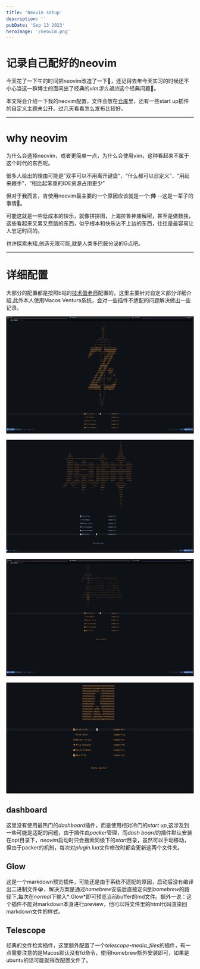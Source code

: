 ```yaml
---
title: 'Neovim setup'
description: ''
pubDate: 'Sep 13 2023'
heroImage: '/neovim.png'
---
```


# 记录自己配好的neovim

今天花了一下午的时间把neovim改造了一下🥵，还记得去年今天实习的时候还不小心当这一群博士的面问出了经典的*vim怎么退出*这个经典问题🫣。

本文将会介绍一下我的neovim配置，文件会放在[仓库](https://github.com/Joviisaus/my.neovim.git)里，还有一些start up插件的自定义主题未公开。过几天看看怎么发布比较好。

---

# why neovim

为什么会选择neovim，或者更简单一点，为什么会使用vim，这种看起来不属于这个时代的东西呢。

很多人给出的理由可能是”双手可以不用离开键盘“，“什么都可以自定义”，“用起来跟手”，“相比起笨重的IDE资源占用更少”

但对于我而言，肯使用neovim最主要的一个原因应该就是一个:**帅** --这是一辈子的事情🐶。

可能这就是一些低成本的快乐，就像拼拼图，上海拉鲁神庙解密，甚至是做数独，这些看起来又累又费脑的东西，似乎根本和快乐沾不上边的东西，往往是最容易让人忘记时间的。

也许探索未知,创造无限可能,就是人类多巴胺分泌的G点吧。

---
# 详细配置

大部分的配置都是按照b站的[技术蛋老师](https://github.com/eggtoopain)配置的，这里主要针对自定义部分详细介绍,此外本人使用Macos Ventura系统，会对一些插件不适配的问题解决做出一些记录。


![Zelda](https://github.com/Joviisaus/my.neovim/blob/main/docs/zelda.png?raw=true)

![Gensin](https://github.com/Joviisaus/my.neovim/blob/main/docs/dashboard.png?raw=true)


![Zelda](https://github.com/Joviisaus/my.neovim/blob/main/docs/zelda-row.png?raw=true)

![ikun](https://github.com/Joviisaus/my.neovim/blob/main/docs/ikun.png?raw=true)

## dashboard

这里没有使用最热门的*dashboard*插件，而是使用相对冷门的*start up*,这涉及到一些可能是适配的问题，由于插件由*packer*管理，而*dash board*的插件默认安装在opt目录下，*neovim*启动时只会搜索同级下的*start*目录，虽然可以手动移动，但由于packer的机制，每次对*plugin.lua*文件修改时都会更新这两个文件夹。

## Glow

这是一个markdown预览插件，可能还是由于系统不适配的原因，启动后没有编译出二进制文件😭，解决方案是通过*homebrew*安装后直接定向到*bomebrew*的路径下,每次在*normal*下输入*:Glow*即可预览当前buffer的md文件。额外一说：这个插件不能对markdown本身进行preview，他可以将文件里的html代码渲染回markdown文件的样式。

## Telescope

经典的文件检索插件，这里额外配置了一个*telescope-media_files*的插件，有一点需要注意的是Macos默认没有fd命令，使用homebrew额外安装即可，如果是ubuntu的话可能就得改配置文件了。
